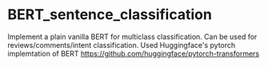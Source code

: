 # BERT_sentence_classification
Implement a plain vanilla BERT for multiclass classification. Can be used for reviews/comments/intent classification.
Used Huggingface's pytorch implemtation of BERT https://github.com/huggingface/pytorch-transformers
